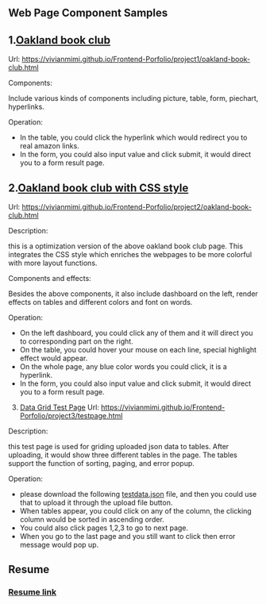  ## Web Page Component Samples

 1.[Oakland book club](https://vivianmimi.github.io/Frontend-Porfolio/project1/oakland-book-club.html)   
 ---
   Url: 
   https://vivianmimi.github.io/Frontend-Porfolio/project1/oakland-book-club.html
   
   Components: 
   
   Include various kinds of components including picture, table, form, piechart, hyperlinks. 
   
   Operation: 
   
   * In the table, you could click the hyperlink which would redirect you to real amazon links. 
   * In the form, you could also input value and click submit, it would direct you to a form result page. 
   
 2.[Oakland book club with CSS style](https://vivianmimi.github.io/Frontend-Porfolio/project2/oakland-book-club.html)
 ---
   Url: 
   https://vivianmimi.github.io/Frontend-Porfolio/project2/oakland-book-club.html
   
   Description: 
   
   this is a optimization version of the above oakland book club page. This integrates the CSS style which     enriches the  webpages to be more colorful with more layout functions.
   
   Components and effects: 
   
   Besides the above components, it also include dashboard on the left, render effects on tables and different colors and font on words.
   
   Operation: 
   
   * On the left dashboard, you could click any of them and it will direct you to corresponding part on the right.
   * On the table, you could hover your mouse on each line, special highlight effect would appear.
   * On the whole page, any blue color words you could click, it is a hyperlink.
   * In the form, you could also input value and click submit, it would direct you to a form result page.
   
 3. [Data Grid Test Page](https://vivianmimi.github.io/Frontend-Porfolio/project3/testpage.html)
   Url: 
   https://vivianmimi.github.io/Frontend-Porfolio/project3/testpage.html
   
   Description: 
   
   this test page is used for griding uploaded json data to tables. After uploading, it would show three different tables in the page. The tables support the function of sorting, paging, and error popup.
   
   Operation: 
   
   * please download the following [testdata.json](https://vivianmimi.github.io/Frontend-Porfolio/project3/testdata/testdata.json) file, and then you could use that to upload it through the upload file button.
   * When tables appear, you could click on any of the column, the clicking column would be sorted in ascending order.
   * You could also click pages 1,2,3 to go to next page.
   * When you go to the last page and you still want to click then error message would pop up.

## Resume

### [Resume link](https://vivianmimi.github.io/Frontend-Porfolio/resume.pdf)
